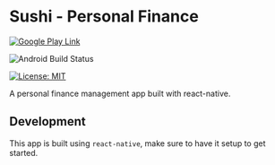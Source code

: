 # Sushi - Personal Finance

[![Google Play Link](https://img.shields.io/badge/Google_Play-414141?style=for-the-badge&logo=google-play&logoColor=white)](https://play.google.com/store/apps/details?id=com.jerameeldelosreyes.sushi)

![Android Build Status](https://github.com/jerameel/sushi/workflows/android%20build%20pipeline/badge.svg)

[![License: MIT](https://img.shields.io/badge/License-MIT-yellow.svg)](https://opensource.org/licenses/MIT)

A personal finance management app built with react-native.


## Development
This app is built using `react-native`, make sure to have it setup to get started.
